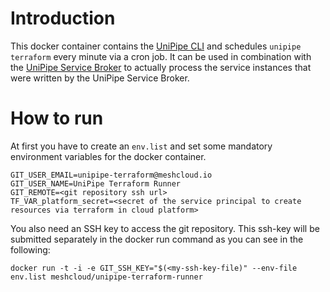 # Introduction

This docker container contains the [UniPipe CLI](https://github.com/meshcloud/unipipe-service-broker/tree/master/cli) 
and schedules `unipipe terraform` every minute via a cron job. It can be used in combination with the 
[UniPipe Service Broker](https://github.com/meshcloud/unipipe-service-broker) to actually process the service instances 
that were written by the UniPipe Service Broker.

# How to run

At first you have to create an `env.list` and set some mandatory environment variables for the docker container.

```
GIT_USER_EMAIL=unipipe-terraform@meshcloud.io
GIT_USER_NAME=UniPipe Terraform Runner
GIT_REMOTE=<git repository ssh url>
TF_VAR_platform_secret=<secret of the service principal to create resources via terraform in cloud platform>
```

You also need an SSH key to access the git repository. This ssh-key will be submitted separately in the docker run command
as you can see in the following:

```
docker run -t -i -e GIT_SSH_KEY="$(<my-ssh-key-file)" --env-file env.list meshcloud/unipipe-terraform-runner
```
